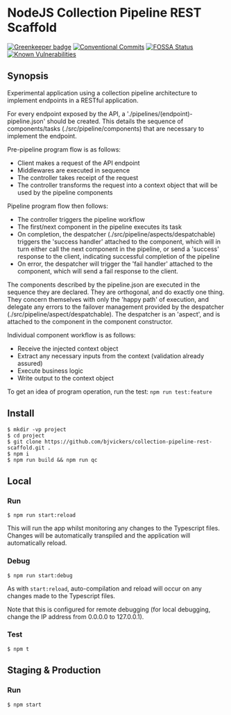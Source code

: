 # NodeJS Collection Pipeline REST Scaffold
[![Greenkeeper badge](https://badges.greenkeeper.io/bjvickers/collection-pipeline-rest-scaffold.svg)](https://greenkeeper.io/)
[![Conventional Commits](https://img.shields.io/badge/Conventional%20Commits-1.0.0-yellow.svg)](https://conventionalcommits.org)
[![FOSSA Status](https://app.fossa.io/api/projects/git%2Bgithub.com%2Fbjvickers%2Fcollection-pipeline-rest-scaffold.svg?type=shield)](https://app.fossa.io/projects/git%2Bgithub.com%2Fbjvickers%2Fcollection-pipeline-rest-scaffold?ref=badge_shield)
[![Known Vulnerabilities](https://snyk.io/test/github/bjvickers/collection-pipeline-rest-scaffold/badge.svg)](https://snyk.io/test/github/bjvickers/collection-pipeline-rest-scaffold)

## Synopsis
Experimental application using a collection pipeline architecture to implement
endpoints in a RESTful application.

For every endpoint exposed by the API, a './pipelines/(endpoint)-pipeline.json'
should be created. This details the sequence of components/tasks (./src/pipeline/components)
that are necessary to implement the endpoint.

Pre-pipeline program flow is as follows:
* Client makes a request of the API endpoint
* Middlewares are executed in sequence
* The controller takes receipt of the request
* The controller transforms the request into a context object that will be
used by the pipeline components

Pipeline program flow then follows:
* The controller triggers the pipeline workflow
* The first/next component in the pipeline executes its task
* On completion, the despatcher (./src/pipeline/aspects/despatchable) triggers
the 'success handler' attached to the component, which will in turn
either call the next component in the pipeline, or send a 'success' response
to the client, indicating successful completion of the pipeline
* On error, the despatcher will trigger the 'fail handler' attached
to the component, which will send a fail response to the client.

The components described by the pipeline.json are executed in the sequence
they are declared. They are orthogonal, and do exactly one thing. 
They concern themselves with only the 'happy path' of execution, and 
delegate any errors to the failover management provided by the despatcher
(./src/pipeline/aspect/despatchable). The despatcher is an 'aspect', and is attached
to the component in the component constructor.

Individual component workflow is as follows:
* Receive the injected context object
* Extract any necessary inputs from the context (validation already assured)
* Execute business logic
* Write output to the context object

To get an idea of program operation, run the test: `npm run test:feature`


## Install
```
$ mkdir -vp project  
$ cd project  
$ git clone https://github.com/bjvickers/collection-pipeline-rest-scaffold.git .  
$ npm i  
$ npm run build && npm run qc  
```

## Local
### Run
```
$ npm run start:reload  
```
This will run the app whilst monitoring any changes to the Typescript files.
Changes will be automatically transpiled and the application will automatically reload.

### Debug
```
$ npm run start:debug  
```
As with `start:reload`, auto-compilation and reload will occur on any changes
made to the Typescript files.

Note that this is configured for remote debugging (for local debugging,
change the IP address from 0.0.0.0 to 127.0.0.1).

### Test
```
$ npm t  
```


## Staging & Production
### Run
```
$ npm start   
```
